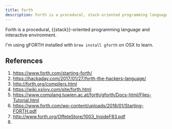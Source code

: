 ```yaml
---
title: Forth
description: Forth is a procedural, stack-oriented programming language and interactive environment.
---
```


Forth is a procedural, {{stack}}-oriented programming language and interactive environment.

I'm using gFORTH installed with `brew install gforth` on OSX to learn.

## References

1. https://www.forth.com/starting-forth/
1. https://hackaday.com/2017/01/27/forth-the-hackers-language/
1. http://forth.org/compilers.html
1. https://wiki.xxiivv.com/site/forth.html
1. https://www.complang.tuwien.ac.at/forth/gforth/Docs-html/Files-Tutorial.html
1. https://www.forth.com/wp-content/uploads/2018/01/Starting-FORTH.pdf
1. http://www.forth.org/OffeteStore/1003_InsideF83.pdf
1. 
